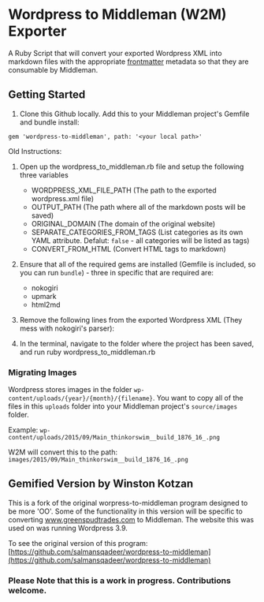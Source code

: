 Wordpress to Middleman (W2M) Exporter
=====================================

A Ruby Script that will convert your exported Wordpress XML into markdown files with the appropriate [frontmatter](http://middlemanapp.com/basics/frontmatter/) metadata so that they are consumable by Middleman.

Getting Started
----
1. Clone this Github locally. Add this to your Middleman project's Gemfile and bundle install:
```
gem 'wordpress-to-middleman', path: '<your local path>'
```


Old Instructions:
1.  Open up the wordpress_to_middleman.rb file and setup the following three variables
	- WORDPRESS_XML_FILE_PATH (The path to the exported wordpress.xml file)
	- OUTPUT_PATH (The path where all of the markdown posts will be saved)
	- ORIGINAL_DOMAIN (The domain of the original website)
	- SEPARATE_CATEGORIES_FROM_TAGS (List categories as its own YAML attribute. Defalut: `false` - all categories will be listed as tags)
	- CONVERT_FROM_HTML (Convert HTML tags to markdown)
2.  Ensure that all of the required gems are installed (Gemfile is included, so you can run `bundle`) - three in specific that are required are:
	- nokogiri
	- upmark
	- html2md
3.  Remove the following lines from the exported Wordpress XML (They mess with nokogiri's parser):
		<!-- Debugging help, do not remove -->
		<meta name="Framework" content="Kpress" />
		<meta name="Theme Version" content="1.4.1" />
		<meta name="Framework Version" content="1.4" />
		<meta name="CMS Version" content="3.5.2" />

3.  In the terminal, navigate to the folder where the project has been saved, and run 
		ruby wordpress_to_middleman.rb
		
### Migrating Images

Wordpress stores images in the folder `wp-content/uploads/{year}/{month}/{filename}`. You want to copy all of the files
in this `uploads` folder into your Middleman project's `source/images` folder.

Example:
`wp-content/uploads/2015/09/Main_thinkorswim__build_1876_16_.png`

W2M will convert this to the path:
`images/2015/09/Main_thinkorswim__build_1876_16_.png`

Gemified Version by Winston Kotzan
----------------------------------
This is a fork of the original worpress-to-middleman program designed to be more 'OO'. Some of the
functionality in this version will be specific to converting www.greenspudtrades.com to Middleman. The website
this was used on was running Wordpress 3.9.

To see the original version of this program: [https://github.com/salmansqadeer/wordpress-to-middleman](https://github.com/salmansqadeer/wordpress-to-middleman)



### Please Note that this is a work in progress.  Contributions welcome.


